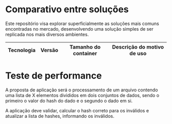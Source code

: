 Comparativo entre soluções
==========================

Este repositório visa explorar superficialmente as soluções mais comuns encontradas no mercado, desenvolvendo uma solução simples de ser replicada nos mais diversos ambientes.

Tecnologia | Versão | Tamanho do container | Descrição do motivo de uso
-----------|--------|----------------------|---------------------------


# Teste de performance

A proposta de aplicação será o processamento de um arquivo contendo uma lista de X elementos divididos em dois conjuntos de dados, sendo o primeiro o valor do hash do dado e o segundo o dado em si.

A aplicação deve validar, calcular o hash correto para os inválidos e atualizar a lista de hashes, informando os inválidos.
